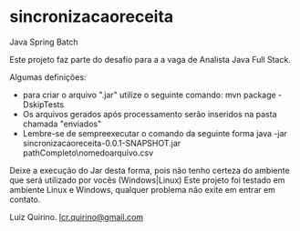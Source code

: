 # sincronizacaoreceita
Java Spring Batch

Este projeto faz parte do desafio para a a vaga de Analista Java Full Stack.

Algumas definições:
 - para criar o arquivo ".jar" utilize o seguinte comando:
       mvn package -DskipTests
 - Os arquivos gerados após processamento serão inseridos na pasta chamada "enviados"
 - Lembre-se de sempreexecutar o comando da seguinte forma
      java -jar sincronizacaoreceita-0.0.1-SNAPSHOT.jar pathCompleto\nomedoarquivo.csv

Deixe a execução do Jar desta forma, pois não tenho certeza do ambiente que será utilizado por vocês (Windows|Linux)
Este projeto foi testado em ambiente Linux e Windows, qualquer problema não exite em entrar em contato.

Luiz Quirino.
lcr.quirino@gmail.com
